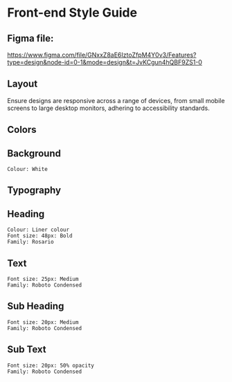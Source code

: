 # Front-end Style Guide

## Figma file:

https://www.figma.com/file/GNxxZ8aE6IztoZfpM4Y0v3/Features?type=design&node-id=0-1&mode=design&t=JvKCgun4hQBF9ZS1-0

## Layout

Ensure designs are responsive across a range of devices, from small mobile screens to large desktop monitors, adhering to accessibility standards.

## Colors

## Background

    Colour: White

## Typography


## Heading

    Colour: Liner colour
    Font size: 48px: Bold
    Family: Rosario


## Text

    Font size: 25px: Medium
    Family: Roboto Condensed

## Sub Heading

    Font size: 20px: Medium
    Family: Roboto Condensed

## Sub Text

    Font size: 20px: 50% opacity
    Family: Roboto Condensed

